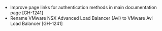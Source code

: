 * Improve page links for authentication methods in main documentation page [GH-1241]
* Rename VMware NSX Advanced Load Balancer (Avi) to VMware Avi Load Balancer [GH-1241]
